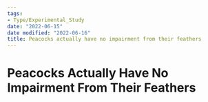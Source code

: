 ```yaml
---
tags:
- Type/Experimental_Study
date: "2022-06-15"
date modified: "2022-06-16"
title: Peacocks actually have no impairment from their feathers
---
```


# Peacocks Actually Have No Impairment From Their Feathers
